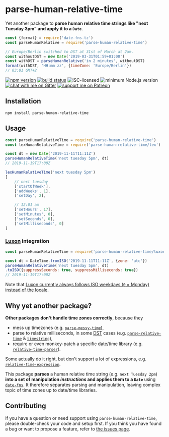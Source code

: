 # parse-human-relative-time

Yet another package to **parse human relative time strings like "next Tuesday 3pm" and apply it to a `Date`**.

```js
const {format} = require('date-fns-tz')
const parseHumanRelative = require('parse-human-relative-time')

// Europe/Berlin switched to DST at 31st of March at 2am.
const withoutDST = new Date('2019-03-31T01:59+01:00')
const withDST = parseHumanRelative('in 2 minutes', withoutDST)
format(withDST, 'HH:mm zz', {timeZone: 'Europe/Berlin'})
// 03:01 GMT+2
````

[![npm version](https://img.shields.io/npm/v/parse-human-relative-time.svg)](https://www.npmjs.com/package/parse-human-relative-time)
[![build status](https://api.travis-ci.org/derhuerst/parse-human-relative-time.svg?branch=master)](https://travis-ci.org/derhuerst/parse-human-relative-time)
![ISC-licensed](https://img.shields.io/github/license/derhuerst/parse-human-relative-time.svg)
![minimum Node.js version](https://img.shields.io/node/v/parse-human-relative-time.svg)
[![chat with me on Gitter](https://img.shields.io/badge/chat%20with%20me-on%20gitter-512e92.svg)](https://gitter.im/derhuerst)
[![support me on Patreon](https://img.shields.io/badge/support%20me-on%20patreon-fa7664.svg)](https://patreon.com/derhuerst)


## Installation

```shell
npm install parse-human-relative-time
```


## Usage

```js
const parseHumanRelativeTime = require('parse-human-relative-time')
const lexHumanRelativeTime = require('parse-human-relative-time/lex')

const dt = new Date('2019-11-11T11:11Z')
parseHumanRelativeTime('next tuesday 5pm', dt)
// 2019-11-19T17:00Z

lexHumanRelativeTime('next tuesday 5pm')
[
	// next tuesday
	['startOfWeek'],
	['addWeeks', 1],
	['setDay', 2],

	// 12:01 am
	['setHours', 17],
	['setMinutes', 0],
	['setSeconds', 0],
	['setMilliseconds', 0]
]
```

### [Luxon](https://moment.github.io/luxon/) integration

```js
const parseHumanRelativeTime = require('parse-human-relative-time/luxon')

const dt = DateTime.fromISO('2019-11-11T11:11Z', {zone: 'utc'})
parseHumanRelativeTime('next tuesday 5pm', dt)
.toISO({suppressSeconds: true, suppressMilliseconds: true})
// 2019-11-19T17:00Z
```

Note that [Luxon currently always follows ISO weekdays (`0` = Monday) instead of the locale](https://github.com/moment/luxon/issues/373).


## Why yet another package?

**Other packages don't handle time zones correctly**, because they

- mess up timezones (e.g. [`parse-messy-time`](https://github.com/substack/parse-messy-time)),
- parse to relative milliseconds, in some [DST](https://en.wikipedia.org/wiki/Daylight_saving_time) cases (e.g. [`parse-relative-time`](https://github.com/fczbkk/parse-relative-time) & [`timestring`](https://github.com/mike182uk/timestring)),
- require or even monkey-patch a specific date/time library (e.g. [`relative-time-parser`](https://github.com/cmaurer/relative.time.parser)).

Some actually do it right, but don't support a lot of expressions, e.g. [`relative-time-expression`](https://github.com/Frezc/relative-time-expression).

This package **parses** a human relative time string (e.g. `next Tuesday 2pm`) **into a set of manipulation *instructions* and applies them to a `Date`** using [`date-fns`](https://date-fns.org). It therefore separates parsing and manipulation, leaving complex topic of time zones up to date/time libraries.


## Contributing

If you have a question or need support using `parse-human-relative-time`, please double-check your code and setup first. If you think you have found a bug or want to propose a feature, refer to [the issues page](https://github.com/derhuerst/parse-human-relative-time/issues).
